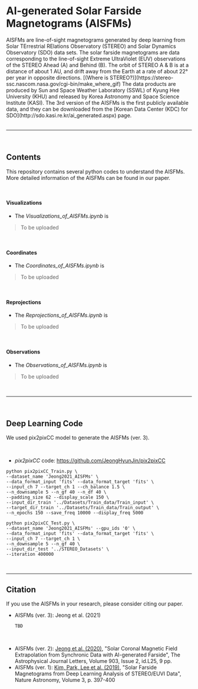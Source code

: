 # AI-generated Solar Farside Magnetograms (AISFMs)

<div class=text-justify>
AISFMs are line-of-sight magnetograms generated by deep learning from Solar TErrestrial RElations Observatory (STEREO) and Solar Dynamics Observatory (SDO) data sets.
The solar farside magnetograms are data corresponding to the line-of-sight Extreme UltraViolet (EUV) observations of the STEREO Ahead (A) and Behind (B).
The orbit of STEREO A & B is at a distance of about 1 AU, and drift away from the Earth at a rate of about 22° per year in opposite directions. [(Where is STEREO?)](https://stereo-ssc.nascom.nasa.gov/cgi-bin/make_where_gif) 
The data products are produced by Sun and Space Weather Laboratory (SSWL) of Kyung Hee University (KHU) and released by Korea Astronomy and Space Science Institute (KASI).
The 3rd version of the AISFMs is the first publicly available data, and they can be downloaded from the [Korean Data Center (KDC) for SDO](http://sdo.kasi.re.kr/ai_generated.aspx)
page.</div>
    
<br/>

------------

<br/>


## Contents

This repository contains several python codes to understand the AISFMs. More detailed information of the AISFMs can be found in our paper.

<br/>

#### Visualizations

* The *Visualizations_of_AISFMs.ipynb* is
> To be uploaded

<br/>

#### Coordinates

* The *Coordinates_of_AISFMs.ipynb* is 
> To be uploaded

<br/>

#### Reprojections

* The *Reprojections_of_AISFMs.ipynb* is 
> To be uploaded

<br/>

#### Observations

* The *Observations_of_AISFMs.ipynb* is 
> To be uploaded

<br/>

------------

<br/>


## Deep Learning Code

We used pix2pixCC model to generate the AISFMs (ver. 3).

<br/>

- *pix2pixCC* code: https://github.com/JeongHyunJin/pix2pixCC

>

    python pix2pixCC_Train.py \
    --dataset_name 'Jeong2021_AISFMs' \
    --data_format_input 'fits' --data_format_target 'fits' \
    --input_ch 7 --target_ch 1 --ch_balance 1.5 \
    --n_downsample 5 --n_gf 40 --n_df 40 \
    --padding_size 62 --display_scale 150 \
    --input_dir_train '../Datasets/Train_data/Train_input' \
    --target_dir_train '../Datasets/Train_data/Train_output' \
    --n_epochs 150 --save_freq 10000 --display_freq 5000
>

    python pix2pixCC_Test.py \
    --dataset_name 'Jeong2021_AISFMs' --gpu_ids '0' \
    --data_format_input 'fits' --data_format_target 'fits' \
    --input_ch 7 --target_ch 1 \
    --n_downsample 5 --n_gf 40 \
    --input_dir_test '../STEREO_Datasets' \
    --iteration 400000

<br/>

------------

## Citation

If you use the AISFMs in your research, please consider citing our paper.

* AISFMs (ver. 3): Jeong et al. (2021)

      TBD

<br/>

* AISFMs (ver. 2): [Jeong et al. (2020)](https://iopscience.iop.org/article/10.3847/2041-8213/abc255), "Solar Coronal Magnetic Field Extrapolation from Synchronic Data with AI-generated Farside", The Astrophysical Journal Letters, Volume 903, Issue 2, id.L25, 9 pp.
* AISFMs (ver. 1): [Kim, Park, Lee et al. (2019)](https://www.nature.com/articles/s41550-019-0711-5), "Solar Farside Magnetograms from Deep Learning Analysis of STEREO/EUVI Data", Nature Astronomy, Volume 3, p. 397-400
